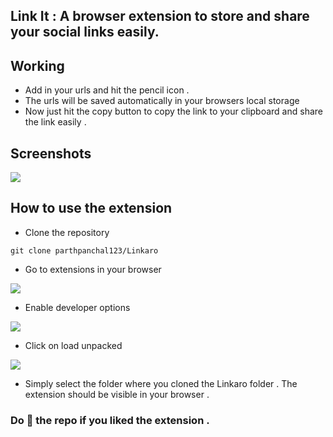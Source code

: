 ## Link It : A browser extension to store and share your social links easily.

## Working

- Add in your urls and hit the pencil icon .
- The urls will be saved automatically in your browsers local storage
- Now just hit the copy button to copy the link to your clipboard and share the link easily .

## Screenshots

![](https://user-images.githubusercontent.com/40907756/138640081-a220575a-c3ab-4504-97ef-164f033c3b2a.PNG)

## How to use the extension

- Clone the repository

`git clone parthpanchal123/Linkaro`

- Go to extensions in your browser

![](https://i.imgur.com/wmnIilX.png)

- Enable developer options

![](https://i.imgur.com/WUvqgVl.png)

- Click on load unpacked

![](https://i.imgur.com/xYkV5W1.png)

- Simply select the folder where you cloned the Linkaro folder . The extension should be visible in your browser .

### Do 🌟 the repo if you liked the extension .
